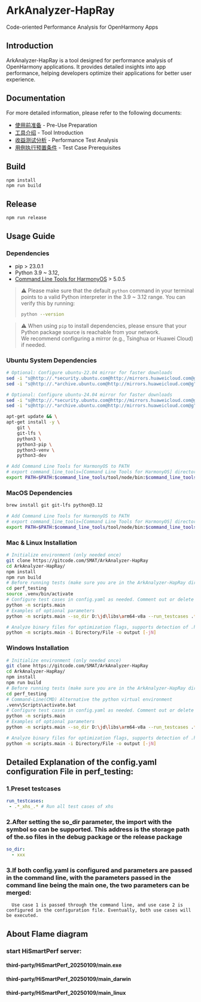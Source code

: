 # ArkAnalyzer-HapRay
Code-oriented Performance Analysis for OpenHarmony Apps

## Introduction
ArkAnalyzer-HapRay is a tool designed for performance analysis of OpenHarmony applications. It provides detailed insights into app performance, helping developers optimize their applications for better user experience.

## Documentation
For more detailed information, please refer to the following documents:
- [使用前准备](docs/使用说明.md) - Pre-Use Preparation
- [工具介绍](docs/工具介绍.md) - Tool Introduction
- [收益测试分析](docs/收益测试分析.md) - Performance Test Analysis
- [用例执行预置条件](docs/用例执行预置条件.md) - Test Case Prerequisites

## Build
```
npm install
npm run build
```

## Release
```
npm run release
```

## Usage Guide

### Dependencies
- pip > 23.0.1
- Python 3.9 ~ 3.12, 
- [Command Line Tools for HarmonyOS](https://developer.huawei.com/consumer/cn/download/) > 5.0.5

> ⚠️ Please make sure that the default `python` command in your terminal points to a valid Python interpreter in the 3.9 ~ 3.12 range.
> You can verify this by running:
> ```bash
> python --version
> ```

> ⚠️ When using `pip` to install dependencies, please ensure that your Python package source is reachable from your network.  
> We recommend configuring a mirror (e.g., Tsinghua or Huawei Cloud) if needed.

### Ubuntu System Dependencies
```bash
# Optional: Configure ubuntu-22.04 mirror for faster downloads
sed -i "s@http://.*security.ubuntu.com@http://mirrors.huaweicloud.com@g" /etc/apt/sources.list
sed -i "s@http://.*archive.ubuntu.com@http://mirrors.huaweicloud.com@g" /etc/apt/sources.list

# Optional: Configure ubuntu-24.04 mirror for faster downloads
sed -i "s@http://.*security.ubuntu.com@http://mirrors.huaweicloud.com@g" /etc/apt/sources.list.d/ubuntu.sources
sed -i "s@http://.*archive.ubuntu.com@http://mirrors.huaweicloud.com@g" /etc/apt/sources.list.d/ubuntu.sources

apt-get update && \
apt-get install -y \
    git \
    git-lfs \
    python3 \
    python3-pip \
    python3-venv \
    python3-dev

# Add Command Line Tools for HarmonyOS to PATH
# export command_line_tools=[Command Line Tools for HarmonyOS] directory
export PATH=$PATH:$command_line_tools/tool/node/bin:$command_line_tools/sdk/default/openharmony/toolchains
```
### MacOS Dependencies
```bash
brew install git git-lfs python@3.12

# Add Command Line Tools for HarmonyOS to PATH
# export command_line_tools=[Command Line Tools for HarmonyOS] directory
export PATH=$PATH:$command_line_tools/tool/node/bin:$command_line_tools/sdk/default/openharmony/toolchains
```

### Mac & Linux Installation
```bash
# Initialize environment (only needed once)
git clone https://gitcode.com/SMAT/ArkAnalyzer-HapRay
cd ArkAnalyzer-HapRay/
npm install
npm run build
# Before running tests (make sure you are in the ArkAnalyzer-HapRay directory)
cd perf_testing
source .venv/bin/activate
# Configure test cases in config.yaml as needed. Comment out or delete cases you don't want to run.
python -m scripts.main
# Examples of optional parameters
python -m scripts.main --so_dir D:\jd\libs\arm64-v8a --run_testcases .*_xhs_.* .*_jingdong_0010

# Analyze binary files for optimization flags, supports detection of .hap/.hsp/.so/.a files.
python -m scripts.main -i Directory/File -o output [-jN]
```

### Windows Installation
```bash
# Initialize environment (only needed once)
git clone https://gitcode.com/SMAT/ArkAnalyzer-HapRay
cd ArkAnalyzer-HapRay/
npm install
npm run build
# Before running tests (make sure you are in the ArkAnalyzer-HapRay directory)
cd perf_testing
# Command-Line(CMD) Alternative the python virtual environment
.venv\Scripts\activate.bat
# Configure test cases in config.yaml as needed. Comment out or delete cases you don't want to run.
python -m scripts.main
# Examples of optional parameters
python -m scripts.main --so_dir D:\jd\libs\arm64-v8a --run_testcases .*_xhs_.* .*_jingdong_0010

# Analyze binary files for optimization flags, supports detection of .hap/.hsp/.so/.a files.
python -m scripts.main -i Directory/File -o output [-jN]
```

## Detailed Explanation of the config.yaml configuration File in perf_testing:

### 1.Preset testcases
```yaml
run_testcases:
 - .*_xhs_.* # Run all test cases of xhs
```

### 2.After setting the so_dir parameter, the import with the symbol so can be supported. This address is the storage path of the.so files in the debug package or the release package
```yaml
so_dir:
  - xxx
```

### 3.If both config.yaml is configured and parameters are passed in the command line, with the parameters passed in the command line being the main one, the two parameters can be merged:
```
  Use case 1 is passed through the command line, and use case 2 is configured in the configuration file. Eventually, both use cases will be executed.
```

## About Flame diagram

### start HiSmartPerf server:

#### third-party/HiSmartPerf_20250109/main.exe
#### third-party/HiSmartPerf_20250109/main_darwin
#### third-party/HiSmartPerf_20250109/main_linux


